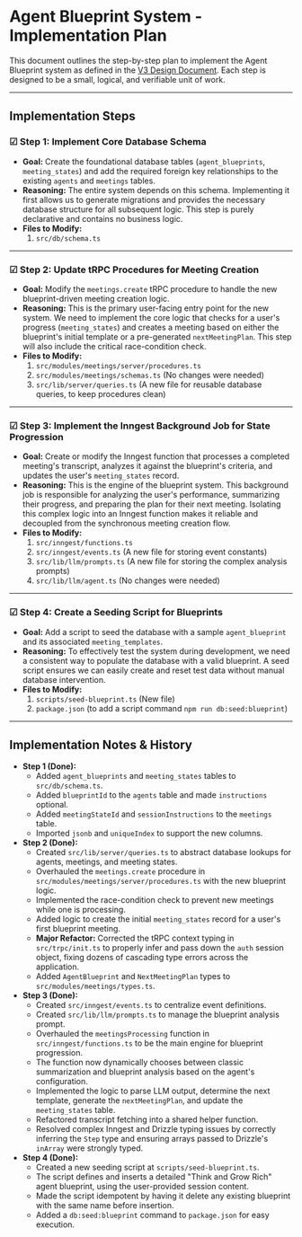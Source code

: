 # Agent Blueprint System - Implementation Plan

This document outlines the step-by-step plan to implement the Agent Blueprint system as defined in the [V3 Design Document](./DESIGN.md). Each step is designed to be a small, logical, and verifiable unit of work.

---

## Implementation Steps

### ☑ Step 1: Implement Core Database Schema

-   **Goal:** Create the foundational database tables (`agent_blueprints`, `meeting_states`) and add the required foreign key relationships to the existing `agents` and `meetings` tables.
-   **Reasoning:** The entire system depends on this schema. Implementing it first allows us to generate migrations and provides the necessary database structure for all subsequent logic. This step is purely declarative and contains no business logic.
-   **Files to Modify:**
    1.  `src/db/schema.ts`

---

### ☑ Step 2: Update tRPC Procedures for Meeting Creation

-   **Goal:** Modify the `meetings.create` tRPC procedure to handle the new blueprint-driven meeting creation logic.
-   **Reasoning:** This is the primary user-facing entry point for the new system. We need to implement the core logic that checks for a user's progress (`meeting_states`) and creates a meeting based on either the blueprint's initial template or a pre-generated `nextMeetingPlan`. This step will also include the critical race-condition check.
-   **Files to Modify:**
    1.  `src/modules/meetings/server/procedures.ts`
    2.  `src/modules/meetings/schemas.ts` (No changes were needed)
    3.  `src/lib/server/queries.ts` (A new file for reusable database queries, to keep procedures clean)

---

### ☑ Step 3: Implement the Inngest Background Job for State Progression

-   **Goal:** Create or modify the Inngest function that processes a completed meeting's transcript, analyzes it against the blueprint's criteria, and updates the user's `meeting_states` record.
-   **Reasoning:** This is the engine of the blueprint system. This background job is responsible for analyzing the user's performance, summarizing their progress, and preparing the plan for their next meeting. Isolating this complex logic into an Inngest function makes it reliable and decoupled from the synchronous meeting creation flow.
-   **Files to Modify:**
    1.  `src/inngest/functions.ts`
    2.  `src/inngest/events.ts` (A new file for storing event constants)
    3.  `src/lib/llm/prompts.ts` (A new file for storing the complex analysis prompts)
    4.  `src/lib/llm/agent.ts` (No changes were needed)

---

### ☑ Step 4: Create a Seeding Script for Blueprints

-   **Goal:** Add a script to seed the database with a sample `agent_blueprint` and its associated `meeting_templates`.
-   **Reasoning:** To effectively test the system during development, we need a consistent way to populate the database with a valid blueprint. A seed script ensures we can easily create and reset test data without manual database intervention.
-   **Files to Modify:**
    1.  `scripts/seed-blueprint.ts` (New file)
    2.  `package.json` (to add a script command `npm run db:seed:blueprint`)

---

## Implementation Notes & History

-   **Step 1 (Done):**
    -   Added `agent_blueprints` and `meeting_states` tables to `src/db/schema.ts`.
    -   Added `blueprintId` to the `agents` table and made `instructions` optional.
    -   Added `meetingStateId` and `sessionInstructions` to the `meetings` table.
    -   Imported `jsonb` and `uniqueIndex` to support the new columns.
-   **Step 2 (Done):**
    -   Created `src/lib/server/queries.ts` to abstract database lookups for agents, meetings, and meeting states.
    -   Overhauled the `meetings.create` procedure in `src/modules/meetings/server/procedures.ts` with the new blueprint logic.
    -   Implemented the race-condition check to prevent new meetings while one is processing.
    -   Added logic to create the initial `meeting_states` record for a user's first blueprint meeting.
    -   **Major Refactor:** Corrected the tRPC context typing in `src/trpc/init.ts` to properly infer and pass down the `auth` session object, fixing dozens of cascading type errors across the application.
    -   Added `AgentBlueprint` and `NextMeetingPlan` types to `src/modules/meetings/types.ts`.
-   **Step 3 (Done):**
    -   Created `src/inngest/events.ts` to centralize event definitions.
    -   Created `src/lib/llm/prompts.ts` to manage the blueprint analysis prompt.
    -   Overhauled the `meetingsProcessing` function in `src/inngest/functions.ts` to be the main engine for blueprint progression.
    -   The function now dynamically chooses between classic summarization and blueprint analysis based on the agent's configuration.
    -   Implemented the logic to parse LLM output, determine the next template, generate the `nextMeetingPlan`, and update the `meeting_states` table.
    -   Refactored transcript fetching into a shared helper function.
    -   Resolved complex Inngest and Drizzle typing issues by correctly inferring the `Step` type and ensuring arrays passed to Drizzle's `inArray` were strongly typed.
-   **Step 4 (Done):**
    -   Created a new seeding script at `scripts/seed-blueprint.ts`.
    -   The script defines and inserts a detailed "Think and Grow Rich" agent blueprint, using the user-provided session content.
    -   Made the script idempotent by having it delete any existing blueprint with the same name before insertion.
    -   Added a `db:seed:blueprint` command to `package.json` for easy execution. 